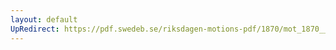 ```yaml
---
layout: default
UpRedirect: https://pdf.swedeb.se/riksdagen-motions-pdf/1870/mot_1870__fk__00039/mot_1870__fk__00039_009.pdf
---
```

